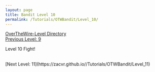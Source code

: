 ```yaml
---
layout: page
title: Bandit Level 10
permalink: /Tutorials/OTWBandit/Level_10/
---
```

[OverTheWire-Level Directory](https://zacvr.github.io/Tutorials/OTWBandit/)
<br/>
[Previous Level: 9](https://zacvr.github.io//Tutorials/OTWBandit/Level_9)
<br/>

Level 10 Fight!

<br/>
[Next Level: 11](https://zacvr.github.io//Tutorials/OTWBandit/Level_11)
